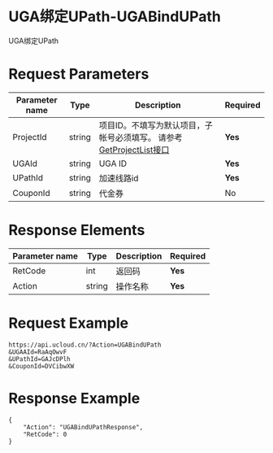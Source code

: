 # UGA绑定UPath-UGABindUPath

UGA绑定UPath

# Request Parameters
|Parameter name|Type|Description|Required|
|---|---|---|---|
|ProjectId|string|项目ID。不填写为默认项目，子帐号必须填写。 请参考[GetProjectList接口](../summary/get_project_list.html)|**Yes**|
|UGAId|string|UGA ID|**Yes**|
|UPathId|string|加速线路id|**Yes**|
|CouponId|string|代金券|No|

# Response Elements
|Parameter name|Type|Description|Required|
|---|---|---|---|
|RetCode|int|返回码|**Yes**|
|Action|string|操作名称|**Yes**|

# Request Example
```
https://api.ucloud.cn/?Action=UGABindUPath
&UGAAId=RaAqOwvF
&UPathId=GAJcDPlh
&CouponId=DVCibwXW
```

# Response Example
```
{
    "Action": "UGABindUPathResponse", 
    "RetCode": 0
}
```

